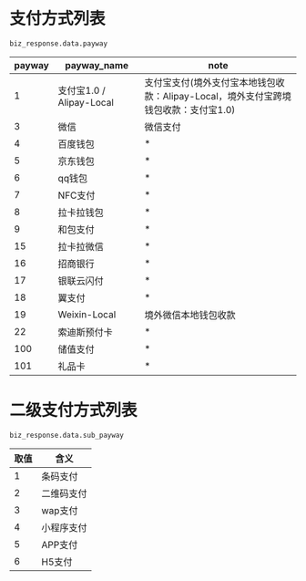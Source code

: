 # 支付方式列表

	biz_response.data.payway

payway |payway_name  | note
--------- | ------ |---------
1	|支付宝1.0 / Alipay-Local | 支付宝支付(境外支付宝本地钱包收款：Alipay-Local，境外支付宝跨境钱包收款：支付宝1.0)
3	|微信 | 微信支付
4	|百度钱包 | *
5       |京东钱包 | *
6       |qq钱包 | *
7       |NFC支付 | *
8       |拉卡拉钱包 | *
9       |和包支付 | *
15      |拉卡拉微信 | *
16      |招商银行 | *
17      |银联云闪付 | *
18      |翼支付 | * 
19      |Weixin-Local | 境外微信本地钱包收款
22	|索迪斯预付卡|*
100     |储值支付 | *
101	|礼品卡	| *


# 二级支付方式列表

	biz_response.data.sub_payway

取值 |含义  
--------- | ------
1   |条码支付
2   |二维码支付
3   |wap支付
4   |小程序支付
5   |APP支付
6   |H5支付
